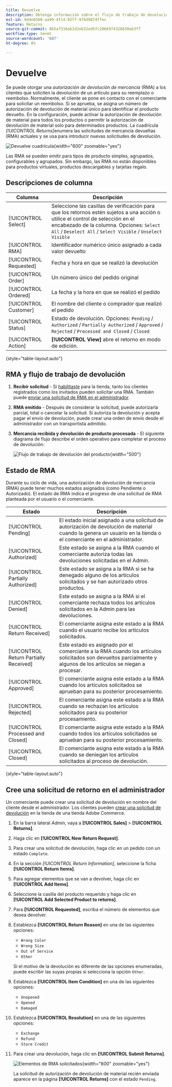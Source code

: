 ```yaml
---
title: Devuelve
description: Obtenga información sobre el flujo de trabajo de devoluciones y la emisión de una autorización de mercancía devuelta.
exl-id: 9dde0360-aa99-4fc4-92ff-976d9874ffec
feature: Returns
source-git-commit: 8b5af316ab1d2e632ed5fc2066974326830ab3f7
workflow-type: tm+mt
source-wordcount: '687'
ht-degree: 0%

---
```


# Devuelve

Se puede otorgar una _autorización de devolución de mercancía_ (RMA) a los clientes que soliciten la devolución de un artículo para su reemplazo o reembolso. Normalmente, el cliente se pone en contacto con el comerciante para solicitar un reembolso. Si se aprueba, se asigna un número de autorización de devolución de material único para identificar el producto devuelto. En la configuración, puede activar la autorización de devolución de material para todos los productos o permitir la autorización de devolución de material solo para determinados productos. La cuadrícula _[!UICONTROL Returns]_&#x200B;enumera las solicitudes de mercancía devueltas (RMA) actuales y se usa para introducir nuevas solicitudes de devolución.

![Devuelve cuadrícula](./assets/return.png){width="600" zoomable="yes"}

Las RMA se pueden emitir para tipos de producto simples, agrupados, configurables y agrupados. Sin embargo, las RMA no están disponibles para productos virtuales, productos descargables y tarjetas regalo.

## Descripciones de columna

| Columna | Descripción |
|--- |--- |
| [!UICONTROL Select] | Seleccione las casillas de verificación para que los retornos estén sujetos a una acción o utilice el control de selección en el encabezado de la columna. Opciones: `Select All` / `Deselect All` / `Select Visible` / `Unselect Visible` |
| [!UICONTROL RMA] | Identificador numérico único asignado a cada valor devuelto |
| [!UICONTROL Requested] | Fecha y hora en que se realizó la devolución |
| [!UICONTROL Order] | Un número único del pedido original |
| [!UICONTROL Ordered] | La fecha y la hora en que se realizó el pedido |
| [!UICONTROL Customer] | El nombre del cliente o comprador que realizó el pedido |
| [!UICONTROL Status] | Estado de devolución. Opciones: `Pending` / `Authorized` / `Partially Authorized` / `Approved` / `Rejected` / `Processed and Closed` / `Closed` |
| [!UICONTROL Action] | **[!UICONTROL View]** abre el retorno en modo de edición. |

{style="table-layout:auto"}

## RMA y flujo de trabajo de devolución

1. **Recibir solicitud** - Si [habilitaste](rma-configure.md#enable-rmas-for-your-store) para la tienda, tanto los clientes registrados como los invitados pueden solicitar una RMA. También puede [enviar una solicitud de RMA en el administrador](#create-a-return-request-in-the-admin).

2. **RMA emitido** - Después de considerar la solicitud, puede autorizarla parcial, total o cancelar la solicitud. Si autoriza la devolución y acepta pagar el envío de devolución, puede crear una orden de envío desde el administrador con un transportista admitido.

3. **Mercancía recibida y devolución de producto procesada** - El siguiente diagrama de flujo describe el orden operativo para completar el proceso de devolución:

   ![Flujo de trabajo de devolución del producto](./assets/workflow-customer-returns.png){width="500"}

## Estado de RMA

Durante su ciclo de vida, una autorización de devolución de mercancía (RMA) puede tener muchos estados asignados (como Pendiente o Autorizado). El estado de RMA indica el progreso de una solicitud de RMA planteada por el usuario o el comerciante.

| Estado | Descripción |
|--- |--- |
| [!UICONTROL Pending] | El estado inicial asignado a una solicitud de autorización de devolución de material cuando la genera un usuario en la tienda o el comerciante en el administrador. |
| [!UICONTROL Authorized] | Este estado se asigna a la RMA cuando el comerciante autoriza todas las devoluciones solicitadas en el Admin. |
| [!UICONTROL Partially Authorized] | Este estado se asigna a la RMA si se ha denegado alguno de los artículos solicitados y se han autorizado otros productos. |
| [!UICONTROL Denied] | Este estado se asigna a la RMA si el comerciante rechaza todos los artículos solicitados en la Admin para las devoluciones. |
| [!UICONTROL Return Received] | El comerciante asigna este estado a la RMA cuando el usuario recibe los artículos solicitados. |
| [!UICONTROL Return Partially Received] | Este estado es asignado por el comerciante a la RMA cuando los artículos solicitados son devueltos parcialmente y algunos de los artículos se niegan a procesar. |
| [!UICONTROL Approved] | El comerciante asigna este estado a la RMA cuando los artículos solicitados se aprueban para su posterior procesamiento. |
| [!UICONTROL Rejected] | El comerciante asigna este estado a la RMA cuando se rechazan los artículos solicitados para su posterior procesamiento. |
| [!UICONTROL Processed and Closed] | El comerciante asigna este estado a la RMA cuando todos los artículos solicitados se aprueban para su posterior procesamiento. |
| [!UICONTROL Closed] | El comerciante asigna este estado a la RMA cuando se deniegan los artículos solicitados al proceso de devolución. |

{style="table-layout:auto"}

## Cree una solicitud de retorno en el administrador

Un comerciante puede crear una solicitud de devolución en nombre del cliente desde el administrador. Los clientes pueden [crear una solicitud de devolución](rma-customer-experience.md) en la tienda de una tienda Adobe Commerce.

1. En la barra lateral _Admin_, vaya a **[!UICONTROL Sales]** > **[!UICONTROL Returns]**.

1. Haga clic en **[!UICONTROL New Return Request]**.

1. Para crear una solicitud de devolución, haga clic en un pedido con un estado `Complete`.

1. En la sección _[!UICONTROL Return Information]_, seleccione la ficha **[!UICONTROL Return Items]**.

1. Para agregar elementos que se van a devolver, haga clic en **[!UICONTROL Add Items]**.

1. Seleccione la casilla del producto requerido y haga clic en **[!UICONTROL Add Selected Product to returns]**.

1. Para **[!UICONTROL Requested]**, escriba el número de elementos que desea devolver.

1. Establezca **[!UICONTROL Return Reason]** en una de las siguientes opciones:

   - `Wrong Color`
   - `Wrong Size`
   - `Out of Service`
   - `Other`

   Si el motivo de la devolución es diferente de las opciones enumeradas, puede escribir las suyas propias si selecciona la opción `Other`.

1. Establezca **[!UICONTROL Item Condition]** en una de las siguientes opciones:

   - `Unopened`
   - `Opened`
   - `Damaged`

1. Establezca **[!UICONTROL Resolution]** en una de las siguientes opciones:

   - `Exchange`
   - `Refund`
   - `Store Credit`

1. Para crear una devolución, haga clic en **[!UICONTROL Submit Returns]**.

   ![Elementos de RMA solicitados](./assets/return-item-request.png){width="600" zoomable="yes"}

   La solicitud de autorización de devolución de material recién enviada aparece en la página **[!UICONTROL Returns]** con el estado `Pending`.
